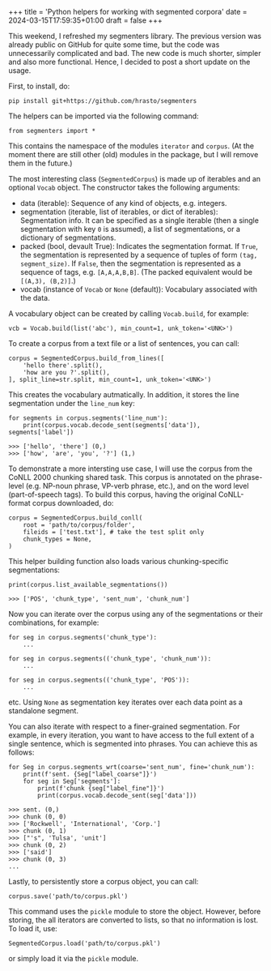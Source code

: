 +++
title = 'Python helpers for working with segmented corpora'
date = 2024-03-15T17:59:35+01:00
draft = false
+++

This weekend, I refreshed my segmenters library. 
The previous version was already public on GitHub for quite some time, but the code was unnecessarily complicated and bad.
The new code is much shorter, simpler and also more functional.
Hence, I decided to post a short update on the usage. 

First, to install, do: 

    pip install git+https://github.com/hrasto/segmenters

The helpers can be imported via the following command: 

    from segmenters import *

This contains the namespace of the modules `iterator` and `corpus`.
(At the moment there are still other (old) modules in the package, but I will remove them in the future.)

The most interesting class (`SegmentedCorpus`) is made up of iterables and an optional `Vocab` object. 
The constructor takes the following arguments:

- data (iterable): Sequence of any kind of objects, e.g. integers.
- segmentation (iterable, list of iterables, or dict of iterables): Segmentation info. It can be specified as a single iterable (then a single segmentation with key `0` is assumed), a list of segmentations, or a dictionary of segmentations. 
- packed (bool, devault True): Indicates the segmentation format. If `True`, the segmentation is represented by a sequence of tuples of form `(tag, segment_size)`. If `False`, then the segmentation is represented as a sequence of tags, e.g. `[A,A,A,B,B]`. (The packed equivalent would be `[(A,3), (B,2)]`.)
- vocab (instance of `Vocab` or `None` (default)): Vocabulary associated with the data. 

A vocabulary object can be created by calling `Vocab.build`,  for example: 

    vcb = Vocab.build(list('abc'), min_count=1, unk_token='<UNK>')

To create a corpus from a text file or a list of sentences, you can call: 

    corpus = SegmentedCorpus.build_from_lines([
        'hello there'.split(), 
        'how are you ?'.split(),
    ], split_line=str.split, min_count=1, unk_token='<UNK>')

This creates the vocabulary autmatically. In addition, it stores the line segmentation under the `line_num` key: 

    for segments in corpus.segments('line_num'): 
        print(corpus.vocab.decode_sent(segments['data']), segments['label'])

    >>> ['hello', 'there'] (0,)
    >>> ['how', 'are', 'you', '?'] (1,)

To demonstrate a more intersting use case, I will use the corpus from the CoNLL 2000 chunking shared task. 
This corpus is annotated on the phrase-level (e.g. NP-noun phrase, VP-verb phrase, etc.), and on the word level (part-of-speech tags). 
To build this corpus, having the original CoNLL-format corpus downloaded, do: 

    corpus = SegmentedCorpus.build_conll(
        root = 'path/to/corpus/folder',
        fileids = ['test.txt'], # take the test split only
        chunk_types = None, 
    )

This helper building function also loads various chunking-specific segmentations: 

    print(corpus.list_available_segmentations())

    >>> ['POS', 'chunk_type', 'sent_num', 'chunk_num']

Now you can iterate over the corpus using any of the segmentations or their combinations, for example: 

    for seg in corpus.segments('chunk_type'):
        ...

    for seg in corpus.segments(('chunk_type', 'chunk_num')):
        ...
    
    for seg in corpus.segments(('chunk_type', 'POS')):
        ...

etc. Using `None` as segmentation key iterates over each data point as a standalone segment.

You can also iterate with respect to a finer-grained segmentation. For example, in every iteration, you want to have access to the full extent of a single sentence, which is segmented into phrases. You can achieve this as follows: 

    for Seg in corpus.segments_wrt(coarse='sent_num', fine='chunk_num'): 
        print(f'sent. {Seg["label_coarse"]}')
        for seg in Seg['segments']: 
            print(f'chunk {seg["label_fine"]}')
            print(corpus.vocab.decode_sent(seg['data']))

    >>> sent. (0,)
    >>> chunk (0, 0)
    >>> ['Rockwell', 'International', 'Corp.']
    >>> chunk (0, 1)
    >>> ["'s", 'Tulsa', 'unit']
    >>> chunk (0, 2)
    >>> ['said']
    >>> chunk (0, 3)
    ...

Lastly, to persistently store a corpus object, you can call:

    corpus.save('path/to/corpus.pkl')

This command uses the `pickle` module to store the object. 
However, before storing, the all iterators are converted to lists, so that no information is lost. 
To load it, use: 

    SegmentedCorpus.load('path/to/corpus.pkl')

or simply load it via the `pickle` module.